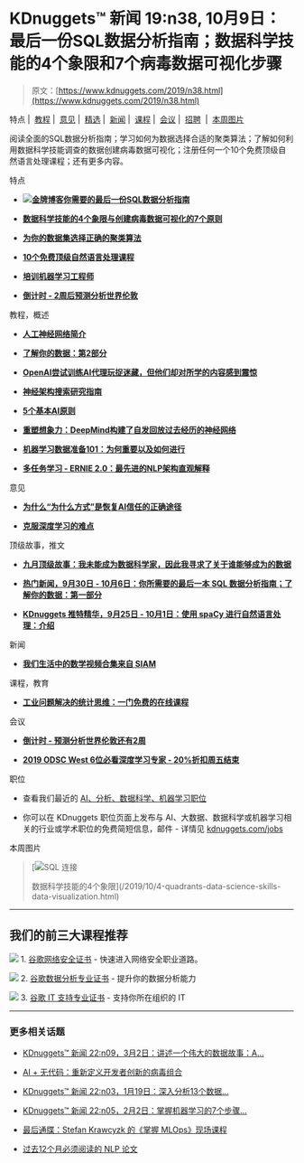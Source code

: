 # KDnuggets™ 新闻 19:n38, 10月9日：最后一份SQL数据分析指南；数据科学技能的4个象限和7个病毒数据可视化步骤

> 原文：[https://www.kdnuggets.com/2019/n38.html](https://www.kdnuggets.com/2019/n38.html)

特点 |  [教程](#Tutorials) |  [意见](#Opinions) |  [精选](#Tops) |  [新闻](#News) |  [课程](#Courses) |  [会议](#Meetings) |  [招聘](#Jobs)  |  [本周图片](#Image)

阅读全面的SQL数据分析指南；学习如何为数据选择合适的聚类算法；了解如何利用数据科学技能调查的数据创建病毒数据可视化；注册任何一个10个免费顶级自然语言处理课程；还有更多内容。

特点

+   [**![金牌博客](../Images/09f8c8ebfa0e8026f2d9ed5d3ace5ef5.png)你需要的最后一份SQL数据分析指南**](/2019/10/last-sql-guide-data-analysis-ever-need.html)

+   [**数据科学技能的4个象限与创建病毒数据可视化的7个原则**](/2019/10/4-quadrants-data-science-skills-data-visualization.html)

+   [**为你的数据集选择正确的聚类算法**](/2019/10/right-clustering-algorithm.html)

+   [**10个免费顶级自然语言处理课程**](/2019/10/10-free-top-notch-courses-natural-language-processing.html)

+   [**培训机器学习工程师**](/2019/10/training-machine-learning-engineer.html)

+   [**倒计时 - 2周后预测分析世界伦敦**](/2019/10/paw-predictive-analytics-world-london.html)

教程，概述

+   [**人工神经网络简介**](/2019/10/introduction-artificial-neural-networks.html)

+   [**了解你的数据：第2部分**](/2019/10/know-data-part-2.html)

+   [**OpenAI尝试训练AI代理玩捉迷藏，但他们却对所学的内容感到震惊**](/2019/10/openai-tried-train-ai-agents-play-hide-seek-instead-shocked-learned.html)

+   [**神经架构搜索研究指南**](/2019/10/research-guide-neural-architecture-search.html)

+   [**5个基本AI原则**](/2019/10/5-fundamental-ai-principles.html)

+   [**重塑想象力：DeepMind构建了自发回放过去经历的神经网络**](/2019/10/recreating-imagination-deepmind-builds-neural-networks-spontaneously-replay-past-experiences.html)

+   [**机器学习数据准备101：为何重要以及如何进行**](/2019/10/data-preparation-machine-learning-101.html)

+   [**多任务学习 - ERNIE 2.0：最先进的NLP架构直观解释**](/2019/10/multi-task-learning-ernie-sota-nlp-architecture.html)

意见

+   [**为什么“为什么方式”是恢复AI信任的正确途径**](/2019/10/restoring-trust-ai.html)

+   [**克服深度学习的难点**](/2019/10/overcoming-deep-learning-stumbling-blocks.html)

顶级故事，推文

+   [**九月顶级故事：我未能成为数据科学家，因此我寻求了关于谁能够成为的数据**](/2019/10/top-stories-2019-sep.html)

+   [**热门新闻，9月30日 - 10月6日：你所需要的最后一本 SQL 数据分析指南；了解你的数据：第一部分**](/2019/10/top-news-week-0930-1006.html)

+   [**KDnuggets 推特精华，9月25日 - 10月1日：使用 spaCy 进行自然语言处理：介绍**](/2019/10/top-tweets-sep25-oct01.html)

新闻

+   [**我们生活中的数学视频合集来自 SIAM**](/2019/10/siam-math-video-collection.html)

课程，教育

+   [**工业问题解决的统计思维：一门免费的在线课程**](/2019/10/jmp-statistical-thinking-free-course.html)

会议

+   [**倒计时 - 预测分析世界伦敦还有2周**](/2019/10/paw-predictive-analytics-world-london.html)

+   [**2019 ODSC West 6位必看深度学习专家 - 20%折扣周五结束**](/2019/10/odsc-must-see-deep-learning-experts-discount-ends-friday.html)

职位

+   查看我们最近的 [AI、分析、数据科学、机器学习职位](/jobs/index.html)

+   你可以在 KDnuggets 职位页面上发布与 AI、大数据、数据科学或机器学习相关的行业或学术职位的免费简短信息，邮件 - 详情见 [kdnuggets.com/jobs](/jobs/index.html)

本周图片

> [![SQL 连接](../Images/f8f23e56cd7bd3ad834c646fded9cb7d.png)
> 
> 数据科学技能的4个象限](/2019/10/4-quadrants-data-science-skills-data-visualization.html)

* * *

## 我们的前三大课程推荐

![](../Images/0244c01ba9267c002ef39d4907e0b8fb.png) 1. [谷歌网络安全证书](https://www.kdnuggets.com/google-cybersecurity) - 快速进入网络安全职业道路。

![](../Images/e225c49c3c91745821c8c0368bf04711.png) 2. [谷歌数据分析专业证书](https://www.kdnuggets.com/google-data-analytics) - 提升你的数据分析能力

![](../Images/0244c01ba9267c002ef39d4907e0b8fb.png) 3. [谷歌 IT 支持专业证书](https://www.kdnuggets.com/google-itsupport) - 支持你所在组织的 IT

* * *

### 更多相关话题

+   [KDnuggets™ 新闻 22:n09，3月2日：讲述一个伟大的数据故事：A…](https://www.kdnuggets.com/2022/n09.html)

+   [AI + 无代码：重新定义开发者创新的病毒组合](https://www.kdnuggets.com/ai-no-code-the-viral-combo-redefining-developer-innovation)

+   [KDnuggets™ 新闻 22:n03，1月19日：深入分析13个数据…](https://www.kdnuggets.com/2022/n03.html)

+   [KDnuggets™ 新闻 22:n05，2月2日：掌握机器学习的7个步骤…](https://www.kdnuggets.com/2022/n05.html)

+   [最后通牒：Stefan Krawcyzk 的《掌握 MLOps》现场课程](https://www.kdnuggets.com/2022/08/sphere-last-call-stefan-krawcyzk-mastering-mlops.html)

+   [过去12个月必须阅读的 NLP 论文](https://www.kdnuggets.com/2023/03/must-read-nlp-papers-last-12-months.html)
